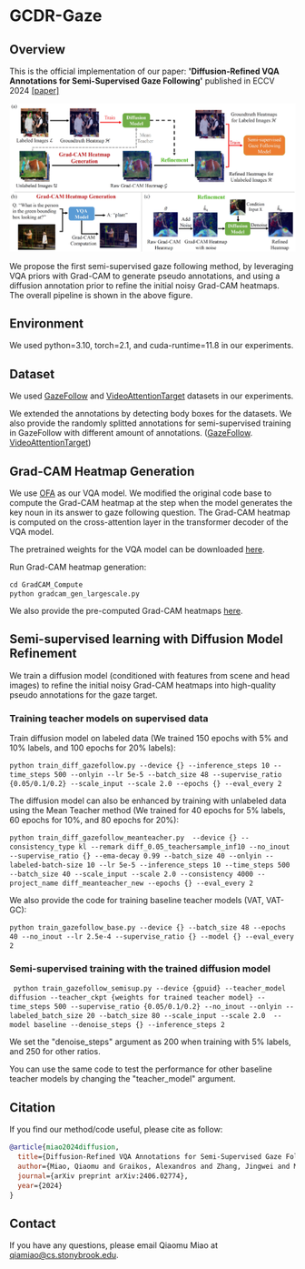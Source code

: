 # GCDR-Gaze

## Overview
This is the official implementation of our paper:
**'Diffusion-Refined VQA Annotations for Semi-Supervised Gaze Following'** published in ECCV 2024 [[paper]](https://arxiv.org/pdf/2406.02774)

![](Semi_Supervised_Gaze/misc/framework_full.jpg)

We propose the first semi-supervised gaze following method, by leveraging VQA priors with Grad-CAM to generate pseudo annotations, and using a diffusion annotation prior to refine the initial noisy Grad-CAM heatmaps. The overall pipeline is shown in the above figure.

## Environment
We used python=3.10, torch=2.1, and cuda-runtime=11.8 in our experiments.

## Dataset
We used [GazeFollow](https://www.dropbox.com/scl/fi/n45q7wig1rvrqf8hsomuw/gazefollow_extended.zip?rlkey=e5b54qgppse4xfk4wc6j2zj2f&e=1&dl=0) and [VideoAttentionTarget](https://www.dropbox.com/scl/fi/x4uqgkwcfjk16l54hm69f/videoattentiontarget.zip?rlkey=5b626ifn2ppdahekfldlkg7nd&e=1&dl=0) datasets in our experiments. 

We extended the annotations by detecting body boxes for the datasets. We also provide the randomly splitted annotations for semi-supervised training in GazeFollow with different amount of annotations. ([GazeFollow](https://drive.google.com/drive/folders/1Xushu7eyg6VrgT3zYJeECd-NbVaBC2wR?usp=sharing). [VideoAttentionTarget](https://drive.google.com/drive/folders/1eBHr4LU9Rmraa7s_avSQZikqlzbcdFki?usp=sharing))

## Grad-CAM Heatmap Generation
We use [OFA](https://github.com/OFA-Sys/OFA) as our VQA model. We modified the original code base to compute the Grad-CAM heatmap at the step when the model generates the key noun in its answer to gaze following question. The Grad-CAM heatmap is computed on the cross-attention layer in the transformer decoder of the VQA model.

The pretrained weights for the VQA model can be downloaded [here](https://drive.google.com/file/d/1lj9oTArIYl-yeotGiKo3LcixInaXjaW9/view?usp=sharing).

Run Grad-CAM heatmap generation:
```
cd GradCAM_Compute
python gradcam_gen_largescale.py
```
We also provide the pre-computed Grad-CAM heatmaps [here](https://drive.google.com/drive/folders/12p0Vn38GFucbxdKUNJUh3mxdVPh_wUw4?usp=sharing).

## Semi-supervised learning with Diffusion Model Refinement
We train a diffusion model (conditioned with features from scene and head images) to refine the initial noisy Grad-CAM heatmaps into high-quality pseudo annotations for the gaze target.

### Training teacher models on supervised data
Train diffusion model on labeled data (We trained 150 epochs with 5% and 10% labels, and 100 epochs for 20% labels):
```
python train_diff_gazefollow.py --device {} --inference_steps 10 --time_steps 500 --onlyin --lr 5e-5 --batch_size 48 --supervise_ratio {0.05/0.1/0.2} --scale_input --scale 2.0 --epochs {} --eval_every 2
```
The diffusion model can also be enhanced by training with unlabeled data using the Mean Teacher method (We trained for 40 epochs for 5% labels,  60 epochs for 10%, and 80 epochs for 20%):
```
python train_diff_gazefollow_meanteacher.py  --device {} --consistency_type kl --remark diff_0.05_teachersample_inf10 --no_inout --supervise_ratio {} --ema-decay 0.99 --batch_size 40 --onlyin --labeled-batch-size 10 --lr 5e-5 --inference_steps 10 --time_steps 500 --batch_size 40 --scale_input --scale 2.0 --consistency 4000 --project_name diff_meanteacher_new --epochs {} --eval_every 2
```

We also provide the code for training baseline teacher models (VAT, VAT-GC):
```
python train_gazefollow_base.py --device {} --batch_size 48 --epochs 40 --no_inout --lr 2.5e-4 --supervise_ratio {} --model {} --eval_every 2
```

### Semi-supervised training with the trained diffusion model

```
 python train_gazefollow_semisup.py --device {gpuid} --teacher_model diffusion --teacher_ckpt {weights for trained teacher model} --time_steps 500 --supervise_ratio {0.05/0.1/0.2} --no_inout --onlyin --labeled_batch_size 20 --batch_size 80 --scale_input --scale 2.0  --model baseline --denoise_steps {} --inference_steps 2 
```
We set the "denoise_steps" argument as 200 when training with 5% labels, and 250 for other ratios.

You can use the same code to test the performance for other baseline teacher models by changing the "teacher_model" argument.

## Citation
If you find our method/code useful, please cite as follow:

```bibtex
@article{miao2024diffusion,
  title={Diffusion-Refined VQA Annotations for Semi-Supervised Gaze Following},
  author={Miao, Qiaomu and Graikos, Alexandros and Zhang, Jingwei and Mondal, Sounak and Hoai, Minh and Samaras, Dimitris},
  journal={arXiv preprint arXiv:2406.02774},
  year={2024}
}
```

## Contact
If you have any questions, please email Qiaomu Miao at qiamiao@cs.stonybrook.edu.
